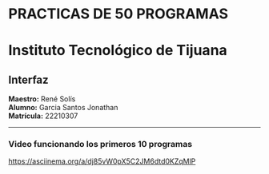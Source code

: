 # PRACTICAS DE 50 PROGRAMAS
# Instituto Tecnológico de Tijuana

## Interfaz

**Maestro:** René Solís  
**Alumno:** Garcia Santos Jonathan  
**Matrícula:** 22210307  

---

### Video funcionando los primeros 10 programas

https://asciinema.org/a/dj85vW0pX5C2JM6dtd0KZqMlP

```

```
